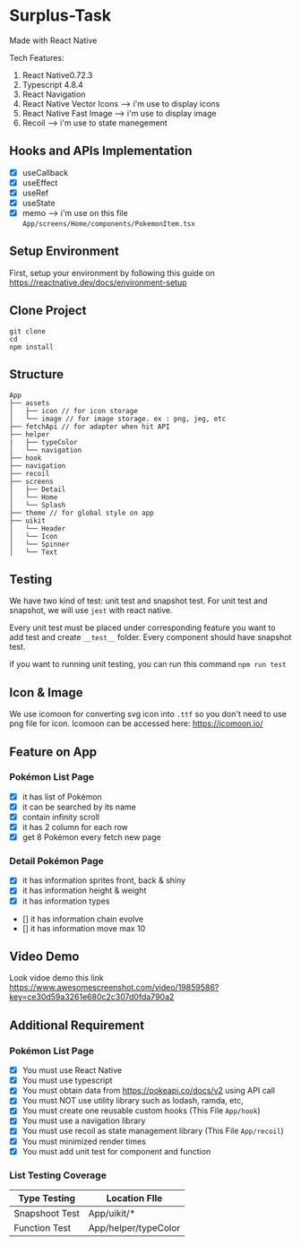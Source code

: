 # Surplus-Task

Made with React Native

Tech Features:
1. React Native0.72.3
2. Typescript 4.8.4
3. React Navigation 
4. React Native Vector Icons --> i'm use to display icons
5. React Native Fast Image --> i'm use to display image
6. Recoil --> i'm use to state manegement

## Hooks and APIs Implementation
- [X] useCallback
- [X] useEffect
- [X] useRef
- [X] useState
- [X] memo --> i'm use on this file `App/screens/Home/components/PokemonItem.tsx`

## Setup Environment
First, setup your environment by following this guide on https://reactnative.dev/docs/environment-setup

## Clone Project
```
git clone
cd 
npm install
```

## Structure

```
App
├── assets
│   ├── icon // for icon storage
│   └── image // for image storage. ex : png, jeg, etc
├── fetchApi // for adapter when hit API
├── helper
|   ├── typeColor 
│   └── navigation
├── hook
├── navigation
├── recoil
├── screens
│   ├── Detail
│   └── Home
│   └── Splash
├── theme // for global style on app
├── uikit
│   └── Header
│   └── Icon
│   └── Spinner
│   └── Text
```

## Testing
We have two kind of test: unit test and snapshot test.
For unit test and snapshot, we will use `jest` with react native.

Every unit test must be placed under corresponding feature you want to add test and create `__test__` folder.
Every component should have snapshot test.

if you want to running unit testing, you can run this command `npm run test`

## Icon & Image
We use icomoon for converting svg icon into `.ttf` so you don't need to use png file for icon.
Icomoon can be accessed here: https://icomoon.io/

## Feature on App
### Pokémon List Page
- [X] it has list of Pokémon
- [X] it can be searched by its name
- [X] contain infinity scroll
- [X] it has 2 column for each row
- [X] get 8 Pokémon every fetch new page

### Detail Pokémon Page
- [X] it has information sprites front, back & shiny
- [X] it has information height & weight
- [X] it has information types
- [] it has information chain evolve
- [] it has information move max 10

## Video Demo
Look vidoe demo this link https://www.awesomescreenshot.com/video/19859586?key=ce30d59a3261e680c2c307d0fda790a2

## Additional Requirement
### Pokémon List Page
- [X] You must use React Native
- [X] You must use typescript
- [X] You must obtain data from https://pokeapi.co/docs/v2 using API call
- [X] You must NOT use utility library such as lodash, ramda, etc,
- [X] You must create one reusable custom hooks (This File `App/hook`)
- [X] You must use a navigation library
- [X] You must use recoil as state management library (This File `App/recoil`)
- [X] You must minimized render times
- [X] You must add unit test for component and function 

### List Testing Coverage
| Type Testing | Location FIle |
| ----------------------- | ----------------------------------- |
| Snapshoot Test | App/uikit/*|
| Function Test | App/helper/typeColor |
